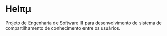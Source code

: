 # Helπµ
Projeto de Engenharia de Software III para desenvolvimento de sistema de compartilhamento de conhecimento entre os usuários.
